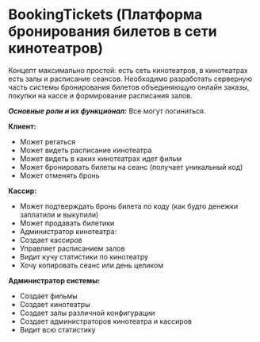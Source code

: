 # BookingTickets (Платформа бронирования билетов в сети кинотеатров)

Концепт максимально простой: есть сеть кинотеатров, в кинотеатрах есть залы и расписание сеансов.
Необходимо разработать серверную часть системы бронирования билетов объединяющую онлайн заказы, покупки на кассе и формирование расписания залов.

***Основные роли и их функционал:***
Все могут логиниться.

**Клиент:**
- Может регаться
- Может видеть расписание кинотеатра
- Может видеть в каких кинотеатрах идет фильм
- Может бронировать билеты на сеанс (получает уникальный код)
- Может отменять бронь

**Кассир:**
- Может подтверждать бронь билета по коду (как будто денежки заплатили и выкупили)
- Может продавать билетики
- Администратор кинотеатра:
- Создает кассиров
- Управляет расписанием залов
- Видит кучу статистики по кинотеатру
- Хочу копировать сеанс или день целиком

**Администратор системы:**
- Создает фильмы
- Создает кинотеатры
- Создает залы различной конфигурации
- Создает администраторов кинотеатра и кассиров
- Видит всю статистику

